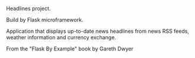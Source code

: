 Headlines project.

Build by Flask microframework.

Application that displays up-to-date news headlines from news RSS feeds, weather information and currency exchange.

From the "Flask By Example" book by Gareth Dwyer
